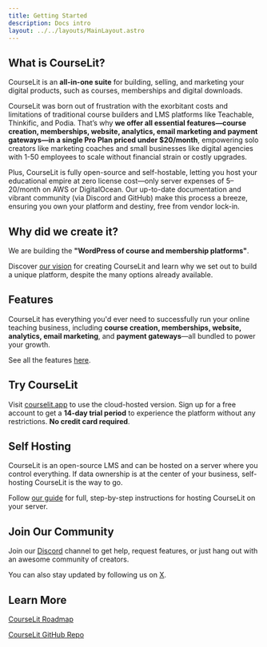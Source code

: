 ```yaml
---
title: Getting Started
description: Docs intro
layout: ../../layouts/MainLayout.astro
---
```


## What is CourseLit?

CourseLit is an **all-in-one suite** for building, selling, and marketing your digital products, such as courses, memberships and digital downloads.

CourseLit was born out of frustration with the exorbitant costs and limitations of traditional course builders and LMS platforms like Teachable, Thinkific, and Podia. That’s why **we offer all essential features—course creation, memberships, website, analytics, email marketing and payment gateways—in a single Pro Plan priced under $20/month**, empowering solo creators like marketing coaches and small businesses like digital agencies with 1-50 employees to scale without financial strain or costly upgrades.

Plus, CourseLit is fully open-source and self-hostable, letting you host your educational empire at zero license cost—only server expenses of $5–$20/month on AWS or DigitalOcean. Our up-to-date documentation and vibrant community (via Discord and GitHub) make this process a breeze, ensuring you own your platform and destiny, free from vendor lock-in.

## Why did we create it?

We are building the **"WordPress of course and membership platforms"**.

Discover [our vision](/en/vision) for creating CourseLit and learn why we set out to build a unique platform, despite the many options already available.

## Features

CourseLit has everything you'd ever need to successfully run your online teaching business, including **course creation, memberships, website, analytics, email marketing**, and **payment gateways**—all bundled to power your growth.

See all the features [here](/en/features).

## Try CourseLit

Visit <a href="https://courselit.app" target="_blank">courselit.app</a> to use the cloud-hosted version. Sign up for a free account to get a **14-day trial period** to experience the platform without any restrictions. **No credit card required**.

## Self Hosting

CourseLit is an open-source LMS and can be hosted on a server where you control everything. If data ownership is at the center of your business, self-hosting CourseLit is the way to go.

Follow [our guide](/en/self-hosting/introduction) for full, step-by-step instructions for hosting CourseLit on your server.

## Join Our Community

Join our [Discord](https://discord.com/invite/GR4bQsN) channel to get help, request features, or just hang out with an awesome community of creators.

You can also stay updated by following us on [X](https://x.com/courselit).

## Learn More

<a href="https://honey-oviraptor-4b7.notion.site/4a82d434ff2e485c8eb4b22f13252fef?v=9873e6e4812c420ab6a5cd81eca11356" target="_blank">CourseLit Roadmap</a>

<a href="https://github.com/codelitdev/courselit" target="_blank">CourseLit GitHub Repo</a>

